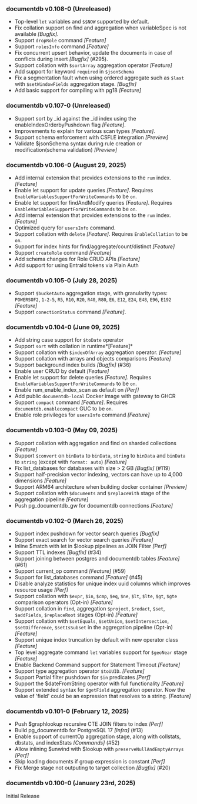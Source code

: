 ### documentdb v0.108-0 (Unreleased) ###
* Top-level `let` variables and `$$NOW` supported by default.
* Fix collation support on find and aggregation when variableSpec is not available *[Bugfix]*.
* Support `dropRole` command *[Feature]*
* Support `rolesInfo` command *[Feature]*
* Fix concurrent upsert behavior, update the documents in case of conflicts during insert *[Bugfix]* (#295).
* Support collation with `$sortArray` aggregation operator *[Feature]*
* Add support for keyword `required` in `$jsonSchema`
* Fix a segmentation fault when using ordered aggregate such as `$last` with `$setWindowFields` aggregation stage. *[Bugfix]*
* Add basic support for compiling with pg18 *[Feature]*

### documentdb v0.107-0 (Unreleased) ###
* Support sort by _id against the _id index using the enableIndexOrderbyPushdown flag *[Feature]*.
* Improvements to explain for various scan types *[Feature]*.
* Support schema enforcement with CSFLE integration *[Preview]*
* Validate $jsonSchema syntax during rule creation or modification(schema validation) *[Preview]*

### documentdb v0.106-0 (August 29, 2025) ###
* Add internal extension that provides extensions to the `rum` index. *[Feature]*
* Enable let support for update queries *[Feature]*. Requires `EnableVariablesSupportForWriteCommands` to be `on`.
* Enable let support for findAndModify queries *[Feature]*. Requires `EnableVariablesSupportForWriteCommands` to be `on`.
* Add internal extension that provides extensions to the `rum` index. *[Feature]*
* Optimized query for `usersInfo` command.
* Support collation with `delete` *[Feature]*. Requires `EnableCollation` to be `on`.
* Support for index hints for find/aggregate/count/distinct *[Feature]*
* Support `createRole` command *[Feature]*
* Add schema changes for Role CRUD APIs *[Feature]*
* Add support for using EntraId tokens via Plain Auth

### documentdb v0.105-0 (July 28, 2025) ###
* Support `$bucketAuto` aggregation stage, with granularity types: `POWERSOF2`, `1-2-5`, `R5`, `R10`, `R20`, `R40`, `R80`, `E6`, `E12`, `E24`, `E48`, `E96`, `E192` *[Feature]*
* Support `conectionStatus` command *[Feature]*.

### documentdb v0.104-0 (June 09, 2025) ###
* Add string case support for `$toDate` operator
* Support `sort` with collation in runtime*[Feature]*
* Support collation with `$indexOfArray` aggregation operator. *[Feature]*
* Support collation with arrays and objects comparisons *[Feature]*
* Support background index builds *[Bugfix]* (#36)
* Enable user CRUD by default *[Feature]*
* Enable let support for delete queries *[Feature]*. Requires `EnableVariablesSupportForWriteCommands` to be `on`.
* Enable rum_enable_index_scan as default on *[Perf]*
* Add public `documentdb-local` Docker image with gateway to GHCR
* Support `compact` command *[Feature]*. Requires `documentdb.enablecompact` GUC to be `on`.
* Enable role privileges for `usersInfo` command *[Feature]* 

### documentdb v0.103-0 (May 09, 2025) ###
* Support collation with aggregation and find on sharded collections *[Feature]*
* Support `$convert` on `binData` to `binData`, `string` to `binData` and `binData` to `string` (except with `format: auto`) *[Feature]*
* Fix list_databases for databases with size > 2 GB *[Bugfix]* (#119)
* Support half-precision vector indexing, vectors can have up to 4,000 dimensions *[Feature]*
* Support ARM64 architecture when building docker container *[Preview]*
* Support collation with `$documents` and `$replaceWith` stage of the aggregation pipeline *[Feature]*
* Push pg_documentdb_gw for documentdb connections *[Feature]*

### documentdb v0.102-0 (March 26, 2025) ###
* Support index pushdown for vector search queries *[Bugfix]*
* Support exact search for vector search queries *[Feature]*
* Inline $match with let in $lookup pipelines as JOIN Filter *[Perf]*
* Support TTL indexes *[Bugfix]* (#34)
* Support joining between postgres and documentdb tables *[Feature]* (#61)
* Support current_op command *[Feature]* (#59)
* Support for list_databases command *[Feature]* (#45)
* Disable analyze statistics for unique index uuid columns which improves resource usage *[Perf]*
* Support collation with `$expr`, `$in`, `$cmp`, `$eq`, `$ne`, `$lt`, `$lte`, `$gt`, `$gte` comparison operators (Opt-in) *[Feature]*
* Support collation in `find`, aggregation `$project`, `$redact`, `$set`, `$addFields`, `$replaceRoot` stages (Opt-in) *[Feature]*
* Support collation with `$setEquals`, `$setUnion`, `$setIntersection`, `$setDifference`, `$setIsSubset` in the aggregation pipeline (Opt-in) *[Feature]*
* Support unique index truncation by default with new operator class *[Feature]*
* Top level aggregate command `let` variables support for `$geoNear` stage *[Feature]*
* Enable Backend Command support for Statement Timeout *[Feature]*
* Support type aggregation operator `$toUUID`. *[Feature]*
* Support Partial filter pushdown for `$in` predicates *[Perf]*
* Support the $dateFromString operator with full functionality *[Feature]*
* Support extended syntax for `$getField` aggregation operator. Now the value of 'field' could be an expression that resolves to a string. *[Feature]*

### documentdb v0.101-0 (February 12, 2025) ###
* Push $graphlookup recursive CTE JOIN filters to index *[Perf]*
* Build pg_documentdb for PostgreSQL 17 *[Infra]* (#13)
* Enable support of currentOp aggregation stage, along with collstats, dbstats, and indexStats *[Commands]* (#52)
* Allow inlining $unwind with $lookup with `preserveNullAndEmptyArrays` *[Perf]*
* Skip loading documents if group expression is constant *[Perf]*
* Fix Merge stage not outputing to target collection *[Bugfix]* (#20)

### documentdb v0.100-0 (January 23rd, 2025) ###
Initial Release
